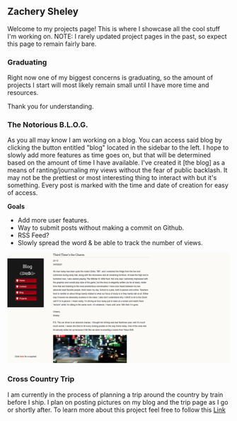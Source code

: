 ## Zachery Sheley

Welcome to my projects page! This is where I showcase all the cool stuff I'm working on. NOTE: I rarely updated project pages in the past, so expect this page to remain fairly bare.

### Graduating

Right now one of my biggest concerns is graduating, so the amount of projects I start will most likely remain small until I have more time and resources.

Thank you for understanding.

### The Notorious B.L.O.G.

As you all may know I am working on a blog. You can access said blog by clicking the button entitled "blog" located in the sidebar to the left. I hope to slowly add more features as time goes on, but that will be determined based on the amount of time I have available. I've created it [the blog] as a means of ranting/journaling my views without the fear of public backlash. It may not be the prettiest or most interesting thing to interact with but it's something. Every post is marked with the time and date of creation for easy of access.

**Goals**
- Add more user features.
- Way to submit posts without making a commit on Github.
- RSS Feed?
- Slowly spread the word & be able to track the number of views.

![Image of Blog](https://raw.githubusercontent.com/zsheley/Projects/main/blog-example.PNG)

### Cross Country Trip

I am currently in the process of planning a trip around the country by train before I ship. I plan on posting pictures on my blog and the trip page as I go or shortly after. To learn more about this project feel free to follow this [Link](https://zsheley.github.io/trips/cross-country-by-train)
